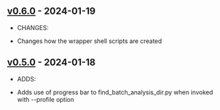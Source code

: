 ## [v0.6.0](https://github.com/jai-python3/tbd/tree/v0.6.0) - 2024-01-19

* CHANGES:
- Changes how the wrapper shell scripts are created
  
## [v0.5.0](https://github.com/jai-python3/tbd/tree/v0.5.0) - 2024-01-18

* ADDS:
- Adds use of progress bar to find_batch_analysis_dir.py when invoked with --profile option
